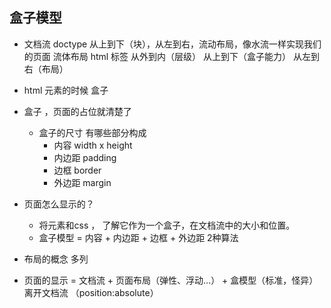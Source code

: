 ## 盒子模型

- 文档流
  doctype 
  从上到下（块），从左到右，流动布局，像水流一样实现我们的页面  流体布局
  html 标签 从外到内（层级） 从上到下（盒子能力） 从左到右（布局）
- html 元素的时候 盒子
- 盒子 ，页面的占位就清楚了
  - 盒子的尺寸 有哪些部分构成 
    - 内容 width x height 
    - 内边距 padding
    - 边框 border
    - 外边距 margin

- 页面怎么显示的？
  - 将元素和css ， 了解它作为一个盒子，在文档流中的大小和位置。
  - 盒子模型 = 内容 + 内边距 + 边框 + 外边距
    2种算法

- 布局的概念
  多列

- 页面的显示 = 文档流 + 页面布局（弹性、浮动...） + 盒模型（标准，怪异）
离开文档流 （position:absolute） 
  


  